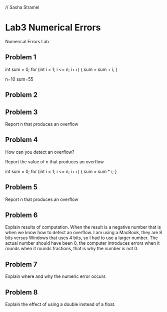// Sasha Stramel

# Lab3 Numerical Errors <name-here>
Numerical Errors Lab

## Problem 1

int sum = 0;
	for (int i = 1; i <= n; i++)
	{
		sum = sum + i;
	}

n=10
sum=55
## Problem 2


## Problem 3
Report n that produces an overflow

## Problem 4
How can you detect an overflow?

Report the value of n that produces an overflow

int sum = 0;
	for (int i = 1; i <= n; i++)
	{
		sum = sum * i;
	}
  
## Problem 5
Report n that produces an overflow

## Problem 6
Explain results of computation.
When the result is a negative number that is when we know how to detect an overflow. I am using a MacBook, they are 8 bits versus Windows that uses 4 bits, so I had to use a larger number. The actual number should have been 0, the computer introduces errors when it rounds when it rounds fractions, that is why the number is not 0.

## Problem 7
Explain where and why the numeric error occurs

## Problem 8
Explain the effect of using a double instead of a float.
